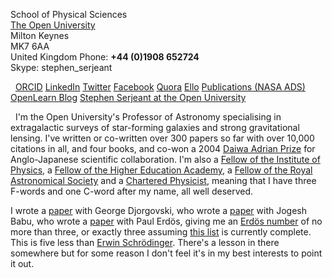 School of Physical Sciences  
[The Open University](http://www.open.ac.uk/)  
Milton Keynes  
MK7 6AA  
United Kingdom
Phone: **+44 (0)1908 652724**  
Skype: stephen_serjeant  
 
<script language="JavaScript" type="text/javascript">
var part1 = "stephen.serjeant";
var part2 = Math.pow(2,6);
var part3 = String.fromCharCode(part2);
var part4 = "open.ac.uk";
var part5 = part1 + String.fromCharCode(part2) + part4;
document.write("Email: <a href=" + "mai" + "lto" + ":" + part5 + ">" + part1 + part3 + part4 + "</a>.");
</script>
 
&nbsp;
[ORCID](https://orcid.org/0000-0002-0517-7943)  [LinkedIn](https://www.linkedin.com/in/stephenserjeant)  [Twitter](https://twitter.com/stephenserjeant)  [Facebook](https://www.facebook.com/stephen.serjeant)  [Quora](https://www.quora.com/profile/Stephen-Serjeant)  [Ello](https://ello.co/stephenserjeant)  [Publications (NASA ADS)](http://adsabs.harvard.edu/cgi-bin/nph-abs_connect?&author=Serjeant%2Cs&jou_pick=ALL&nr_to_return=1000)  [OpenLearn Blog](http://www.open.edu/openlearn/profiles/ss8464/articles)  [Stephen Serjeant at the Open University](http://www.open.ac.uk/people/ss8464)

&nbsp;
I'm the Open University's Professor of Astronomy specialising in extragalactic surveys of star-forming galaxies and strong gravitational lensing. I've written or co-written over 300 papers so far with over 10,000 citations in all, and four books, and co-won a 2004 [Daiwa Adrian Prize](http://www.dajf.org.uk/) for Anglo-Japanese scientific collaboration. I'm also a [Fellow of the Institute of Physics](http://www.iop.org), a [Fellow of the Higher Education Academy](http://www.heacademy.ac.uk/), a [Fellow of the Royal Astronomical Society](http://www.ras.org.uk/) and a [Chartered Physicist](http://www.iop.org/membership/chartered/chartered_titles/cphys/page_38079.html), meaning that I have three F-words and one C-word after my name, all well deserved.


I wrote a [paper](http://adsabs.harvard.edu/abs/2012arXiv1202.1829F) with George Djorgovski, who wrote a [paper](http://projecteuclid.org/euclid.ss/1105714166) with Jogesh Babu, who wrote a [paper](http://books.google.com/books?id=nw9ujImV3pwC&pg=PA441&lpg=PA441&dq=%22a+note+on+the+distribution+function+of+additive+arithmetical+functions+in+short+intervals%22&source=web&ots=cG7d9CnrRD&sig=7unLOf4nqfbY2HFlyEvf5vpCUyo) with Paul Erdös, giving me an [Erdös number](http://www.oakland.edu/enp) of no more than three, or exactly three assuming [this list](https://files.oakland.edu/users/grossman/enp/Erdos2.html) is currently complete. This is five less than [Erwin Schrödinger](http://www.oakland.edu/enp/erdpaths). There's a lesson in there somewhere but for some reason I don't feel it's in my best interests to point it out.   




